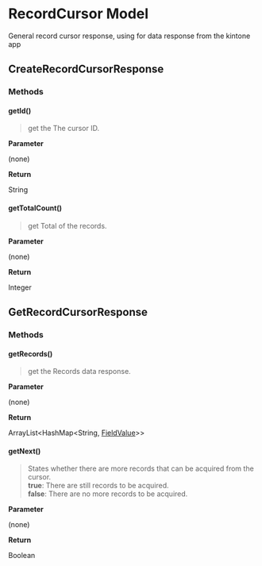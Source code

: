# RecordCursor Model

General record cursor response, using for data response from the kintone app

## CreateRecordCursorResponse

### Methods

#### getId()

> get the The cursor ID.

**Parameter**

(none)

**Return**

String

#### getTotalCount()

> get Total of the records.

**Parameter**

(none)

**Return**

Integer

## GetRecordCursorResponse

### Methods

#### getRecords()

> get the Records data response.

**Parameter**

(none)

**Return**

ArrayList<HashMap<String, [FieldValue](../record-field-model#fieldvalue)\>\>

#### getNext()

> States whether there are more records that can be acquired from the cursor. <br>
<b>true</b>: There are still records to be acquired.<br>
<b>false</b>: There are no more records to be acquired.

**Parameter**

(none)

**Return**

Boolean
